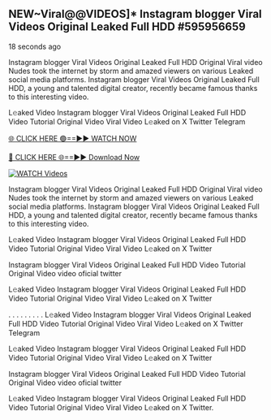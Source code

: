## NEW~Viral@@VIDEOS]* Instagram blogger Viral Videos Original Leaked Full HDD #595956659

18 seconds ago

Instagram blogger Viral Videos Original Leaked Full HDD Original Viral video Nudes took the internet by storm and amazed viewers on various Leaked social media platforms. Instagram blogger Viral Videos Original Leaked Full HDD, a young and talented digital creator, recently became famous thanks to this interesting video.

L𝚎aked Video Instagram blogger Viral Videos Original Leaked Full HDD Video Tutorial Original Video Viral Video L𝚎aked on X Twitter Telegram

[🌐 CLICK HERE 🟢==►► WATCH NOW](https://cutt.ly/te57wshS)

[🔴 CLICK HERE 🌐==►► Download Now](https://cutt.ly/te57wshS)

[![WATCH Videos](https://i.imgur.com/dJHk4Zq.gif)](https://cutt.ly/te57wshS)

Instagram blogger Viral Videos Original Leaked Full HDD Original Viral video Nudes took the internet by storm and amazed viewers on various Leaked social media platforms. Instagram blogger Viral Videos Original Leaked Full HDD, a young and talented digital creator, recently became famous thanks to this interesting video.

L𝚎aked Video Instagram blogger Viral Videos Original Leaked Full HDD Video Tutorial Original Video Viral Video L𝚎aked on X Twitter

Instagram blogger Viral Videos Original Leaked Full HDD Video Tutorial Original Video video oficial twitter

L𝚎aked Video Instagram blogger Viral Videos Original Leaked Full HDD Video Tutorial Original Video Viral Video L𝚎aked on X Twitter

. . . . . . . . . L𝚎aked Video Instagram blogger Viral Videos Original Leaked Full HDD Video Tutorial Original Video Viral Video L𝚎aked on X Twitter Telegram

L𝚎aked Video Instagram blogger Viral Videos Original Leaked Full HDD Video Tutorial Original Video Viral Video L𝚎aked on X Twitter

Instagram blogger Viral Videos Original Leaked Full HDD Video Tutorial Original Video video oficial twitter

L𝚎aked Video Instagram blogger Viral Videos Original Leaked Full HDD Video Tutorial Original Video Viral Video L𝚎aked on X Twitter.
